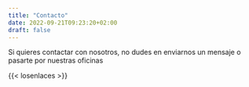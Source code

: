 ```yaml
---
title: "Contacto"
date: 2022-09-21T09:23:20+02:00
draft: false
---
```


Si quieres contactar con nosotros, no dudes en enviarnos un mensaje o pasarte por nuestras oficinas


{{< losenlaces >}}


